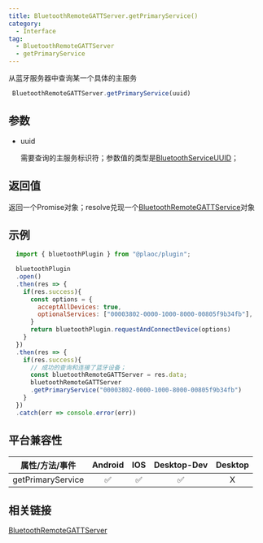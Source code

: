 ```yaml
---
title: BluetoothRemoteGATTServer.getPrimaryService()
category:
  - Interface
tag:
  - BluetoothRemoteGATTServer
  - getPrimaryService 
---
```


从蓝牙服务器中查询某一个具体的主服务

```js
 BluetoothRemoteGATTServer.getPrimaryService(uuid)
```

## 参数
  
  - uuid

    需要查询的主服务标识符；参数值的类型是[BluetoothServiceUUID](../bluetooth-service-uuid/index.md)；
  

## 返回值

  返回一个Promise对象；resolve兑现一个[BluetoothRemoteGATTService](../bluetooth-remote-gatt-service/index.md)对象

## 示例
```js
  import { bluetoothPlugin } from "@plaoc/plugin";

  bluetoothPlugin
  .open()
  .then(res => {
    if(res.success){
      const options = {
        acceptAllDevices: true,
        optionalServices: ["00003802-0000-1000-8000-00805f9b34fb"],
      }
      return bluetoothPlugin.requestAndConnectDevice(options)
    }
  })
  .then(res => {
    if(res.success){
      // 成功的查询和连接了蓝牙设备；
      const bluetoothRemoteGATTServer = res.data;
      bluetoothRemoteGATTServer
      .getPrimaryService("00003802-0000-1000-8000-00805f9b34fb")
    }
  })
  .catch(err => console.error(err))
```


## 平台兼容性

| 属性/方法/事件       | Android | IOS | Desktop-Dev | Desktop |
|:------------------:|:-------:|:---:|:-----------:|:-------:|
| getPrimaryService  | ✅      | ✅  | ✅          | X      |

## 相关链接

[BluetoothRemoteGATTServer](./index.md)


